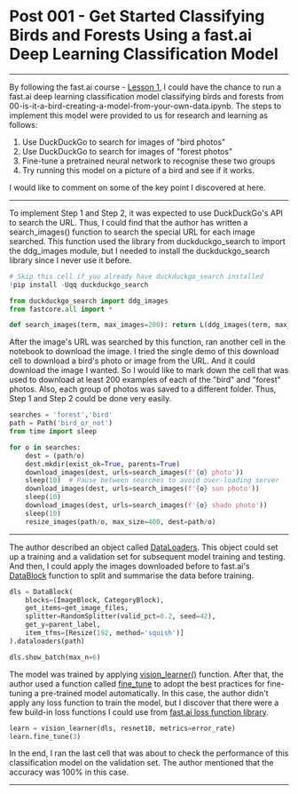 # Post 001 - Get Started Classifying Birds and Forests Using a fast.ai Deep Learning Classification Model

---

By following the fast.ai course - [Lesson 1](https://aaronfan20x3.github.io/about.html), I could have the chance to run a fast.ai deep learning classification model classifying birds and forests from 00-is-it-a-bird-creating-a-model-from-your-own-data.ipynb. The steps to implement this model were provided to us for research and learning as follows:

1. Use DuckDuckGo to search for images of "bird photos"
1. Use DuckDuckGo to search for images of "forest photos"
1. Fine-tune a pretrained neural network to recognise these two groups
1. Try running this model on a picture of a bird and see if it works.

I would like to comment on some of the key point I discovered at here.

---

To implement Step 1 and Step 2, it was expected to use DuckDuckGo's API to search the URL. Thus, I could find that the author has written a search_images() function to search the special URL for each image searched. This function used the library from duckduckgo_search to import the ddg_images module, but I needed to install the duckduckgo_search library since I never use it before.

```python
# Skip this cell if you already have duckduckgo_search installed
!pip install -Uqq duckduckgo_search

from duckduckgo_search import ddg_images
from fastcore.all import *

def search_images(term, max_images=200): return L(ddg_images(term, max_results=max_images)).itemgot('image')
```
After the image's URL was searched by this function, ran another cell in the notebook to download the image. I tried the single demo of this download cell to download a bird's photo or image from the URL. And it could download the image I wanted. So I would like to mark down the cell that was used to download at least 200 examples of each of the "bird" and "forest" photos. Also, each group of photos was saved to a different folder. Thus, Step 1 and Step 2 could be done very easily.

```python
searches = 'forest','bird'
path = Path('bird_or_not')
from time import sleep

for o in searches:
    dest = (path/o)
    dest.mkdir(exist_ok=True, parents=True)
    download_images(dest, urls=search_images(f'{o} photo'))
    sleep(10)  # Pause between searches to avoid over-loading server
    download_images(dest, urls=search_images(f'{o} sun photo'))
    sleep(10)
    download_images(dest, urls=search_images(f'{o} shade photo'))
    sleep(10)
    resize_images(path/o, max_size=400, dest=path/o)
```

---

The author described an object called [DataLoaders](https://docs.fast.ai/data.load.html). This object could set up a training and a validation set for subsequent model training and testing. And then, I could apply the images downloaded before to fast.ai's [DataBlock](https://docs.fast.ai/data.block.html) function to split and summarise the data before training.

```python
dls = DataBlock(
    blocks=(ImageBlock, CategoryBlock), 
    get_items=get_image_files, 
    splitter=RandomSplitter(valid_pct=0.2, seed=42),
    get_y=parent_label,
    item_tfms=[Resize(192, method='squish')]
).dataloaders(path)

dls.show_batch(max_n=6)
```

The model was trained by applying [vision_learner()](https://docs.fast.ai/vision.learner.html) function. After that, the author used a function called [fine_tune](https://docs.fast.ai/callback.schedule.html#learner.fine_tune) to adopt the best practices for fine-tuning a pre-trained model automatically. In this case, the author didn't apply any loss function to train the model, but I discover that there were a few build-in loss functions I could use from [fast.ai loss function library](https://docs.fast.ai/losses.html).

```python
learn = vision_learner(dls, resnet18, metrics=error_rate)
learn.fine_tune(3)
```
In the end, I ran the last cell that was about to check the performance of this classification model on the validation set. The author mentioned that the accuracy was 100% in this case. 

---
